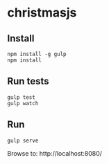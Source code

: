 # christmasjs


## Install

```
npm install -g gulp
npm install
```

## Run tests

```
gulp test
gulp watch
```


## Run

```
gulp serve
```

Browse to: http://localhost:8080/
